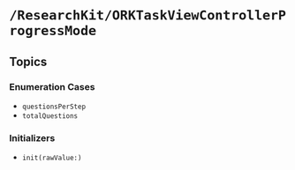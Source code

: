 # ``/ResearchKit/ORKTaskViewControllerProgressMode``

<!-- The content below this line is auto-generated and is redundant. You should either incorporate it into your content above this line or delete it. -->

## Topics

### Enumeration Cases

- ``questionsPerStep``
- ``totalQuestions``

### Initializers

- ``init(rawValue:)``